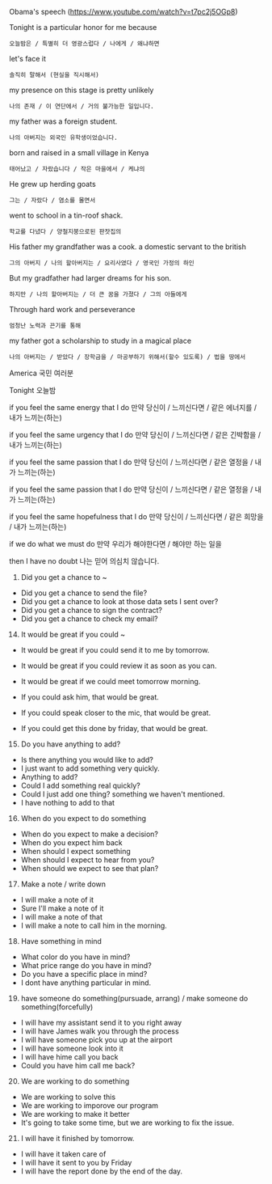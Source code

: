 Obama's speech (https://www.youtube.com/watch?v=t7pc2j5OGp8)

Tonight is a particular honor for me because 
```
오늘밤은 / 특별히 더 영광스럽다 / 나에게 / 왜냐하면
```

let's face it
```
솔직히 말해서 (현실을 직시해서)
```

my presence on this stage is pretty unlikely
```
나의 존재 / 이 연단에서 / 거의 불가능한 일입니다.
```

my father was a foreign student.
```
나의 아버지는 외국인 유학생이었습니다.
```

born and raised in  a small village in Kenya
```
태어났고 / 자랐습니다 / 작은 마을에서 / 케냐의
```

He grew up herding goats
```
그는 / 자랐다 / 염소를 몰면서
```

went to school in a tin-roof shack.
```
학교를 다녔다 / 양철지붕으로된 판잣집의
```

His father my grandfather was a cook. a domestic servant to the british
```
그의 아버지 / 나의 할아버지는 / 요리사였다 / 영국인 가정의 하인
```

But my gradfather had larger dreams for his son.
```
하지만 / 나의 할아버지는 / 더 큰 꿈을 가졌다 / 그의 아들에게
```

Through hard work and perseverance
```
엄청난 노력과 끈기를 통해
```
my father got a scholarship to study in a magical place
```
나의 아버지는 / 받았다 / 장학금을 / 마공부하기 위해서(할수 있도록) / 법을 땅에서 
```











America
국민 여러분

Tonight
오늘밤

if you feel the same energy that I do
만약 당신이 / 느끼신다면 / 같은 에너지를 / 내가 느끼는(하는)

if you feel the same urgency that I do
만약 당신이 / 느끼신다면 / 같은 긴박함을 / 내가 느끼는(하는)

if you feel the same passion that I do
만약 당신이 / 느끼신다면 / 같은 열정을 / 내가 느끼는(하는)

if you feel the same passion that I do
만약 당신이 / 느끼신다면 / 같은 열정을 / 내가 느끼는(하는)

if you feel the same hopefulness that I do
만약 당신이 / 느끼신다면 / 같은 희망을 / 내가 느끼는(하는)

if we do what we must do
만약 우리가 해야한다면 / 해야만 하는 일을

then I have no doubt
나는 믿어 의심치 않습니다.
































1. Did you get a chance to ~
 - Did you get a chance to send the file?
 - Did you get a chance to look at those data sets I sent over?
 - Did you get a chance to sign the contract?
 - Did you get a chance to check my email?
 
14. It would be great if you could ~
 - It would be great if you could send it to me by tomorrow.
 - It would be great if you could review it as soon as you can.
 - It would be great if we could meet tomorrow morning. 
  
 - If you could ask him, that would be great.
 - If you could speak closer to the mic, that would be great.
 - If you could get this done by friday, that would be great.

15. Do you have anything to add?
 - Is there anything you would like to add?
 - I just want to add something very quickly.
 - Anything to add?
 - Could I add something real quickly?
 - Could I just add one thing? something we haven't mentioned.
 - I have nothing to add to that

16. When do you expect to do something
 - When do you expect to make a decision?
 - When do you expect him back
 - When should I expect something
 - When should I expect to hear from you?
 - When should we expect to see that plan?

17. Make a note / write down
 - I will make a note of it
 - Sure I'll make a note of it
 - I will make a note of that
 - I will make a note to call him in the morning.

18. Have something in mind
  - What color do you have in mind?
  - What price range do you have in mind?
  - Do you have a specific place in mind?
  - I dont have anything particular in mind.

19. have someone do something(pursuade, arrang) / make someone do something(forcefully)
  - I will have my assistant send it to you right away
  - I will have James walk you through the process
  - I will have someone pick you up at the airport
  - I will have someone look into it
  - I will have hime call you back
  - Could you have him call me back?
  
20. We are working to do something
  - We are working to solve this
  - We are working to imporove our program
  - We are working to make it better
  - It's going to take some time, but we are working to fix the issue.

21. I will have it finished by tomorrow.
 - I will have it taken care of
 - I will have it sent to you by Friday
 - I will have the report done by the end of the day. 
 
